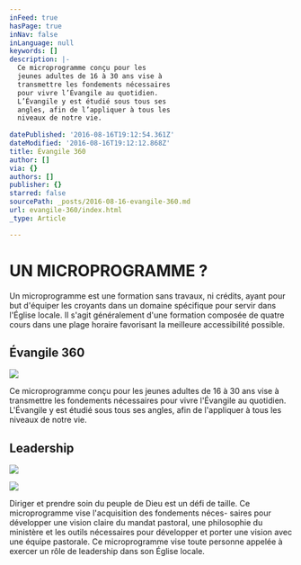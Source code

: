 ```yaml
---
inFeed: true
hasPage: true
inNav: false
inLanguage: null
keywords: []
description: |-
  Ce microprogramme conçu pour les
  jeunes adultes de 16 à 30 ans vise à
  transmettre les fondements nécessaires
  pour vivre l’Évangile au quotidien.
  L’Évangile y est étudié sous tous ses
  angles, afin de l’appliquer à tous les
  niveaux de notre vie.
      
datePublished: '2016-08-16T19:12:54.361Z'
dateModified: '2016-08-16T19:12:12.868Z'
title: Évangile 360
author: []
via: {}
authors: []
publisher: {}
starred: false
sourcePath: _posts/2016-08-16-evangile-360.md
url: evangile-360/index.html
_type: Article

---
```

# UN MICROPROGRAMME ?

Un microprogramme est une formation sans travaux, ni crédits, ayant pour but d'équiper les croyants dans un domaine spécifique pour servir dans l'Église locale. Il s'agit généralement d'une formation composée de quatre cours dans une plage horaire favorisant la meilleure accessibilité possible.

## Évangile 360
![](https://the-grid-user-content.s3-us-west-2.amazonaws.com/0d5ec36d-f8e4-4c24-87f6-19ba3274ad86.jpg)

Ce microprogramme conçu pour les
jeunes adultes de 16 à 30 ans vise à
transmettre les fondements nécessaires
pour vivre l'Évangile au quotidien.
L'Évangile y est étudié sous tous ses
angles, afin de l'appliquer à tous les
niveaux de notre vie.

## Leadership

![](https://the-grid-user-content.s3-us-west-2.amazonaws.com/be75d32e-fdb2-4205-bd0b-80121cdd6737.jpg)

![](https://imgflo.herokuapp.com/graph/vahj1ThiexotieMo/636601b0eb98803566d48ec138d0dd5c/passthrough.jpg?height=600&input=https%3A%2F%2Fthe-grid-user-content.s3-us-west-2.amazonaws.com%2Fbe75d32e-fdb2-4205-bd0b-80121cdd6737.jpg)

Diriger et prendre soin du peuple de Dieu est un défi de taille. Ce microprogramme vise l'acquisition des fondements néces- saires pour développer une vision claire du mandat pastoral, une philosophie du ministère et les outils nécessaires pour développer et porter une vision avec une équipe pastorale. Ce microprogramme vise toute personne appelée à exercer un rôle de leadership dans son Église locale. 

#